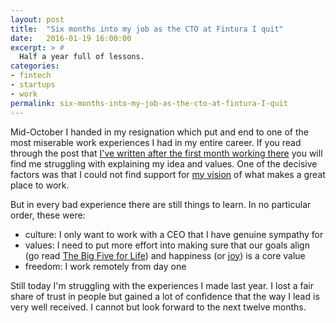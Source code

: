 ```yaml
---
layout: post
title:  "Six months into my job as the CTO at Fintura I quit"
date:   2016-01-19 16:00:00
excerpt: > #
  Half a year full of lessons.
categories:
- fintech
- startups
- work
permalink: six-months-into-my-job-as-the-cto-at-fintura-I-quit
---
```


Mid-October I handed in my resignation which put and end to one of the most miserable work experiences I had in my
entire career. If you read through the post that [I've written after the first month working there](/one-month-into-my-new-job-as-the-cto-at-fintura/)
you will find me struggling with explaining my idea and values. One of the decisive factors was that I could not 
find support for [my vision](/motivation/) of what makes a great place to work. 

But in every bad experience there are still things to learn. In no particular order, these were:

* culture: I only want to work with a CEO that I have genuine sympathy for
* values: I need to put more effort into making sure that our goals align (go read [The Big Five for Life](http://amzn.to/1RRg7Nw)) and 
  happiness (or [joy](http://blog.cto.hiv/joy-inc/)) is a core value
* freedom: I work remotely from day one

Still today I'm struggling with the experiences I made last year. I lost a fair share of trust in people but gained a lot of
confidence that the way I lead is very well received. I cannot but look forward to the next twelve months.
